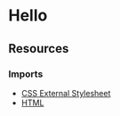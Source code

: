 # Hello

## Resources

### Imports
- [CSS External Stylesheet][imports1]
- [HTML <script> src Attribute][imports2]
- [Font Awesome][imports3]

### Colors
- [Complementary Color Schemes][colorScheme1]
- [Khroma][colorScheme2]
- [Coolors][colorScheme3]
- [HEX to RGBA Converter][colorScheme4]

### Buttons
- [CSS Buttons][buttons1]
- [JavaScript HTML DOM EventListener][buttons2]
- [Difference between DOMContentLoaded and load Events][buttons3]

### Darkmode
- [How TO - Toggle Dark Mode][darkMode1]
- [Dark Mode UI Best Practices][darkMode2]

### Images

- [Pexels][images1]
- [WebP Converter][images2]
- [Image Resizer][images3]

[imports1]:[https://www.w3schools.com/css/css_external.asp]
[imports2]:[https://www.w3schools.com/TAgs/att_script_src.asp]
[imports3]:[https://fontawesome.com/kits/5860ee4324/setup]
[colorScheme1]:[https://www.w3schools.com/colors/colors_complementary.asp]
[colorScheme2]:[https://www.khroma.co/generator]
[colorScheme3]:[https://coolors.co/6495ed-dbc7be-161925-23395b]
[colorScheme4]:[https://codebeautify.org/hex-to-rgba-converter]
[buttons1]:[https://www.w3schools.com/css/css3_buttons.asp]
[buttons2]:[https://www.w3schools.com/js/js_htmldom_eventlistener.asp]
[buttons3]:[https://www.geeksforgeeks.org/difference-between-domcontentloaded-and-load-events/]
[darkMode1]:[https://www.w3schools.com/howto/howto_js_toggle_dark_mode.asp]
[darkMode2]:[https://www.designstudiouiux.com/blog/dark-mode-ui-design-best-practices/]
[images1]:[https://www.pexels.com/]
[images2]:[https://www.freeconvert.com/webp-converter]
[images3]:[https://imageresizer.com/]
